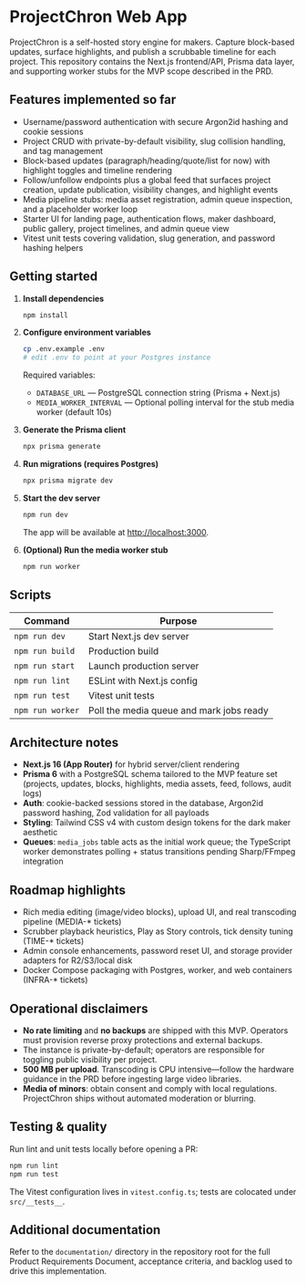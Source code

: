 # ProjectChron Web App

ProjectChron is a self-hosted story engine for makers. Capture block-based updates, surface highlights, and publish a scrubbable timeline for each project. This repository contains the Next.js frontend/API, Prisma data layer, and supporting worker stubs for the MVP scope described in the PRD.

## Features implemented so far

- Username/password authentication with secure Argon2id hashing and cookie sessions
- Project CRUD with private-by-default visibility, slug collision handling, and tag management
- Block-based updates (paragraph/heading/quote/list for now) with highlight toggles and timeline rendering
- Follow/unfollow endpoints plus a global feed that surfaces project creation, update publication, visibility changes, and highlight events
- Media pipeline stubs: media asset registration, admin queue inspection, and a placeholder worker loop
- Starter UI for landing page, authentication flows, maker dashboard, public gallery, project timelines, and admin queue view
- Vitest unit tests covering validation, slug generation, and password hashing helpers

## Getting started

1. **Install dependencies**

   ```bash
   npm install
   ```

2. **Configure environment variables**

   ```bash
   cp .env.example .env
   # edit .env to point at your Postgres instance
   ```

   Required variables:

   - `DATABASE_URL` — PostgreSQL connection string (Prisma + Next.js)
   - `MEDIA_WORKER_INTERVAL` — Optional polling interval for the stub media worker (default 10s)

3. **Generate the Prisma client**

   ```bash
   npx prisma generate
   ```

4. **Run migrations (requires Postgres)**

   ```bash
   npx prisma migrate dev
   ```

5. **Start the dev server**

   ```bash
   npm run dev
   ```

   The app will be available at [http://localhost:3000](http://localhost:3000).

6. **(Optional) Run the media worker stub**

   ```bash
   npm run worker
   ```

## Scripts

| Command            | Purpose                                   |
| ------------------ | ----------------------------------------- |
| `npm run dev`      | Start Next.js dev server                  |
| `npm run build`    | Production build                          |
| `npm run start`    | Launch production server                  |
| `npm run lint`     | ESLint with Next.js config                |
| `npm run test`     | Vitest unit tests                         |
| `npm run worker`   | Poll the media queue and mark jobs ready  |

## Architecture notes

- **Next.js 16 (App Router)** for hybrid server/client rendering
- **Prisma 6** with a PostgreSQL schema tailored to the MVP feature set (projects, updates, blocks, highlights, media assets, feed, follows, audit logs)
- **Auth**: cookie-backed sessions stored in the database, Argon2id password hashing, Zod validation for all payloads
- **Styling**: Tailwind CSS v4 with custom design tokens for the dark maker aesthetic
- **Queues**: `media_jobs` table acts as the initial work queue; the TypeScript worker demonstrates polling + status transitions pending Sharp/FFmpeg integration

## Roadmap highlights

- Rich media editing (image/video blocks), upload UI, and real transcoding pipeline (MEDIA-* tickets)
- Scrubber playback heuristics, Play as Story controls, tick density tuning (TIME-* tickets)
- Admin console enhancements, password reset UI, and storage provider adapters for R2/S3/local disk
- Docker Compose packaging with Postgres, worker, and web containers (INFRA-* tickets)

## Operational disclaimers

- **No rate limiting** and **no backups** are shipped with this MVP. Operators must provision reverse proxy protections and external backups.
- The instance is private-by-default; operators are responsible for toggling public visibility per project.
- **500 MB per upload**. Transcoding is CPU intensive—follow the hardware guidance in the PRD before ingesting large video libraries.
- **Media of minors**: obtain consent and comply with local regulations. ProjectChron ships without automated moderation or blurring.

## Testing & quality

Run lint and unit tests locally before opening a PR:

```bash
npm run lint
npm run test
```

The Vitest configuration lives in `vitest.config.ts`; tests are colocated under `src/__tests__`.

## Additional documentation

Refer to the `documentation/` directory in the repository root for the full Product Requirements Document, acceptance criteria, and backlog used to drive this implementation.
